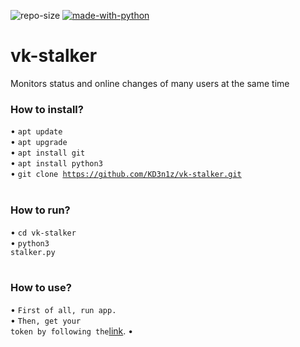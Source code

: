 ![repo-size](https://img.shields.io/github/languages/code-size/KD3n1z/vk-stalker)
[![made-with-python](https://img.shields.io/badge/Made%20with-Python-yellow)](https://www.python.org/)
# vk-stalker
Monitors status and online changes of many users at the same time
<br>
### How to install?
• <code>apt update</code><br>
• <code>apt upgrade</code><br>
• <code>apt install git</code><br>
• <code>apt install python3</code><br>
• <code>git clone https://github.com/KD3n1z/vk-stalker.git</code><br>
<br>
### How to run?
• <code>cd vk-stalker</code><br>
• <code>python3 stalker.py</code><br>
<br>
### How to use?
• <code>First of all, run app.</code><br>
• <code>Then, get your token by following the</code>[link](https://oauth.vk.com/authorize?client_id=7757764&display=page&redirect_uri=https://oauth.vk.com/blank.html&scope=friends&response_type=token&v=5.130&scope=conversations).
• 
